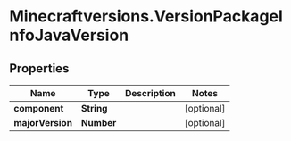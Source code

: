 # Minecraftversions.VersionPackageInfoJavaVersion

## Properties

Name | Type | Description | Notes
------------ | ------------- | ------------- | -------------
**component** | **String** |  | [optional] 
**majorVersion** | **Number** |  | [optional] 


